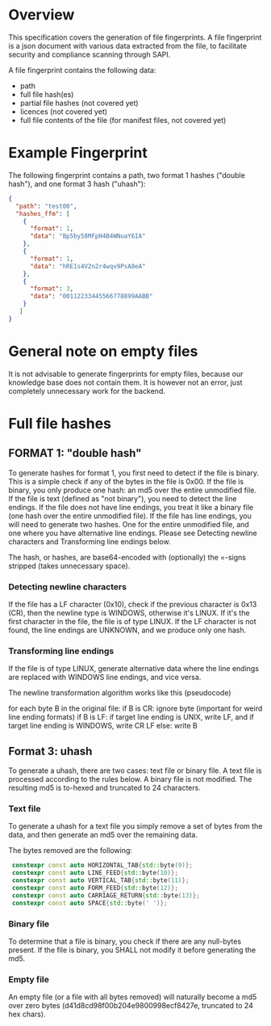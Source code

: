 # Overview

This specification covers the generation of file fingerprints. A file fingerprint is a json document with various data extracted from the file, to facilitate security and compliance scanning through SAPI. 

A file fingerprint contains the following data: 
- path 
- full file hash(es) 
- partial file hashes (not covered yet) 
- licences (not covered yet) 
- full file contents of the file (for manifest files, not covered yet) 

# Example Fingerprint

The following fingerprint contains a path, two format 1 hashes ("double hash"), and one format 3 hash ("uhash"):

```json
{
  "path": "test00",
  "hashes_ffm": [
    {
      "format": 1,
      "data": "Bp5by58MFpH4B4WNuaY6IA"
    },
    {
      "format": 1,
      "data": "hRE1s4V2n2r4wqv9PsA8eA"
    },
    {
      "format": 3,
      "data": "00112233445566778899AABB"
    }
   ]
}
```

# General note on empty files

It is not advisable to generate fingerprints for empty files, because our knowledge base does not contain them.
It is however not an error, just completely unnecessary work for the backend.

# Full file hashes

## FORMAT 1: "double hash"

To generate hashes for format 1, you first need to detect if the file is binary.
This is a simple check if any of the bytes in the file is 0x00.
If the file is binary, you only produce one hash: an md5 over the entire unmodified file.
If the file is text (defined as "not binary"), you need to detect the line endings.
If the file does not have line endings, you treat it like a binary file (one hash over the entire unmodified file).
If the file has line endings, you will need to generate two hashes. One for the entire unmodified file, and one
where you have alternative line endings. Please see Detecting newline characters and Transforming line endings below. 

The hash, or hashes, are base64-encoded with (optionally) the =-signs stripped (takes unnecessary space).

### Detecting newline characters

If the file has a LF character (0x10), check if the previous character is 0x13 (CR), then the newline type is WINDOWS, otherwise it's LINUX. If it's the first character in the file, the file is of type LINUX. If the LF character is not found, the line endings are UNKNOWN, and we produce only one hash.

### Transforming line endings

If the file is of type LINUX, generate alternative data where the line endings are replaced with WINDOWS line endings, and vice versa.

The newline transformation algorithm works like this (pseudocode)

for each byte B in the original file:
  if B is CR: ignore byte (important for weird line ending formats)
  if B is LF: if target line ending is UNIX, write LF, and if target
              line ending is WINDOWS, write CR LF
  else: write B 

## Format 3: uhash

To generate a uhash, there are two cases: text file or binary file.
A text file is processed according to the rules below. A binary file is not modified.
The resulting md5 is to-hexed and truncated to 24 characters.

### Text file
To generate a uhash for a text file you simply remove a set of bytes from the data, and then generate an md5 over the remaining data.

The bytes removed are the following:

```c++
 constexpr const auto HORIZONTAL_TAB{std::byte(9)};
 constexpr const auto LINE_FEED{std::byte(10)};
 constexpr const auto VERTICAL_TAB{std::byte(11)};
 constexpr const auto FORM_FEED{std::byte(12)};
 constexpr const auto CARRIAGE_RETURN{std::byte(13)};
 constexpr const auto SPACE{std::byte(' ')};
```

### Binary file
To determine that a file is binary, you check if there are any null-bytes present.
If the file is binary, you SHALL not modify it before generating the md5.

### Empty file
An empty file (or a file with all bytes removed) will naturally become a md5 over zero bytes (d41d8cd98f00b204e9800998ecf8427e, truncated to 24 hex chars).